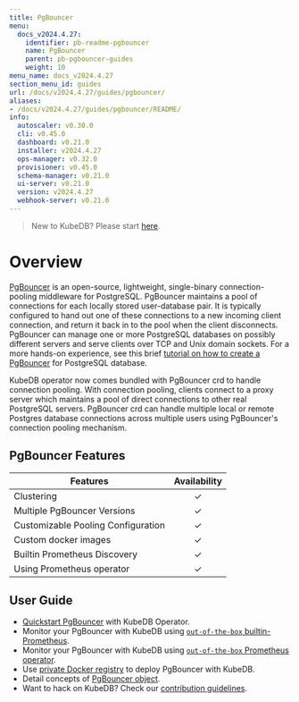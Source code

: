 ```yaml
---
title: PgBouncer
menu:
  docs_v2024.4.27:
    identifier: pb-readme-pgbouncer
    name: PgBouncer
    parent: pb-pgbouncer-guides
    weight: 10
menu_name: docs_v2024.4.27
section_menu_id: guides
url: /docs/v2024.4.27/guides/pgbouncer/
aliases:
- /docs/v2024.4.27/guides/pgbouncer/README/
info:
  autoscaler: v0.30.0
  cli: v0.45.0
  dashboard: v0.21.0
  installer: v2024.4.27
  ops-manager: v0.32.0
  provisioner: v0.45.0
  schema-manager: v0.21.0
  ui-server: v0.21.0
  version: v2024.4.27
  webhook-server: v0.21.0
---
```


> New to KubeDB? Please start [here](/docs/v2024.4.27/README).

# Overview

[PgBouncer](https://pgbouncer.github.io/) is an open-source, lightweight, single-binary connection-pooling middleware for PostgreSQL. PgBouncer maintains a pool of connections for each locally stored user-database pair. It is typically configured to hand out one of these connections to a new incoming client connection, and return it back in to the pool when the client disconnects. PgBouncer can manage one or more PostgreSQL databases on possibly different servers and serve clients over TCP and Unix domain sockets. For a more hands-on experience, see this brief [tutorial on how to create a PgBouncer](https://pgdash.io/blog/pgbouncer-connection-pool.html) for PostgreSQL database.

KubeDB operator now comes bundled with PgBouncer crd to handle connection pooling. With connection pooling, clients connect to a proxy server which maintains a pool of direct connections to other real PostgreSQL servers. PgBouncer crd can handle multiple local or remote Postgres database connections across multiple users using PgBouncer's connection pooling mechanism.

## PgBouncer Features

| Features                           | Availability |
|------------------------------------| :----------: |
| Clustering                         |   &#10003;   |
| Multiple PgBouncer Versions        |   &#10003;   |
| Customizable Pooling Configuration |   &#10003;   |
| Custom docker images               |   &#10003;   |
| Builtin Prometheus Discovery       |   &#10003;   |
| Using Prometheus operator          |   &#10003;   |

## User Guide

- [Quickstart PgBouncer](/docs/v2024.4.27/guides/pgbouncer/quickstart/quickstart) with KubeDB Operator.
- Monitor your PgBouncer with KubeDB using [`out-of-the-box` builtin-Prometheus](/docs/v2024.4.27/guides/pgbouncer/monitoring/using-builtin-prometheus).
- Monitor your PgBouncer with KubeDB using [`out-of-the-box` Prometheus operator](/docs/v2024.4.27/guides/pgbouncer/monitoring/using-prometheus-operator).
- Use [private Docker registry](/docs/v2024.4.27/guides/pgbouncer/private-registry/using-private-registry) to deploy PgBouncer with KubeDB.
- Detail concepts of [PgBouncer object](/docs/v2024.4.27/guides/pgbouncer/concepts/pgbouncer).
- Want to hack on KubeDB? Check our [contribution guidelines](/docs/v2024.4.27/CONTRIBUTING).
